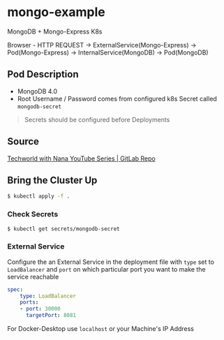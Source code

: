 # mongo-example

MongoDB + Mongo-Express K8s

Browser - HTTP REQUEST -> ExternalService(Mongo-Express) -> Pod(Mongo-Express) -> InternalService(MongoDB) -> Pod(MongoDB)

## Pod Description
- MongoDB 4.0
- Root Username / Password comes from configured k8s Secret called `mongodb-secret`

> Secrets should be configured before Deployments


## Source

[Techworld with Nana YouTube Series | GitLab Repo](https://gitlab.com/nanuchi/youtube-tutorial-series)

## Bring the Cluster Up

```bash
$ kubectl apply -f .
```

### Check Secrets

```bash
$ kubectl get secrets/mongodb-secret
```

### External Service

Configure the an External Service in the deployment file with `type` set to `LoadBalancer` and `port` on which particular port you want to
make the service reachable

```yaml
spec:
    type: LoadBalancer
    ports:
    - port: 30000
      targetPort: 8081
```

For Docker-Desktop use `localhost` or your Machine's IP Address
